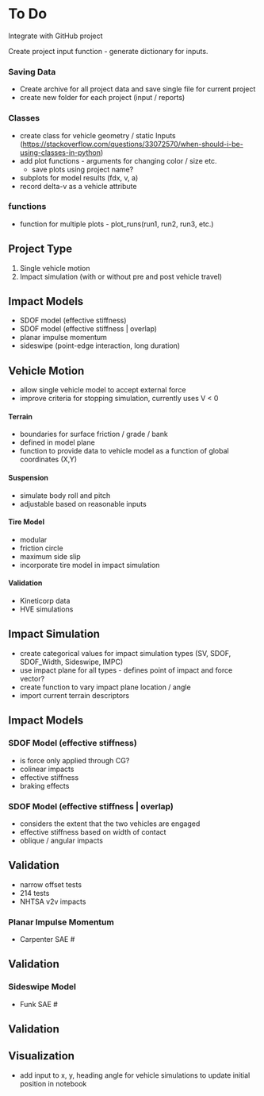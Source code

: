 To Do
=============================

Integrate with GitHub project

Create project input function - generate dictionary for inputs.

### Saving Data
+ Create archive for all project data and save single file for current project
+ create new folder for each project (input / reports)


### Classes
+ create class for vehicle geometry / static Inputs
(https://stackoverflow.com/questions/33072570/when-should-i-be-using-classes-in-python)
+ add plot functions - arguments for changing color / size etc.
  - save plots using project name?
+ subplots for model results (fdx, v, a)
+ record delta-v as a vehicle attribute

### functions
+ function for multiple plots - plot_runs(run1, run2, run3, etc.)


## Project Type
1. Single vehicle motion
2. Impact simulation (with or without pre and post vehicle travel)

## Impact Models
+ SDOF model (effective stiffness)
+ SDOF model (effective stiffness | overlap)
+ planar impulse momentum
+ sideswipe (point-edge interaction, long duration)

##  Vehicle Motion
- allow single vehicle model to accept external force
- improve criteria for stopping simulation, currently uses V < 0

#### Terrain
- boundaries for surface friction / grade / bank
- defined in model plane
- function to provide data to vehicle model as a function of global coordinates (X,Y)

#### Suspension
- simulate body roll and pitch
- adjustable based on reasonable inputs

#### Tire Model
- modular
- friction circle
- maximum side slip
- incorporate tire model in impact simulation

#### Validation
- Kineticorp data
- HVE simulations

## Impact Simulation
- create categorical values for impact simulation types (SV, SDOF, SDOF_Width, Sideswipe, IMPC)
- use impact plane for all types - defines point of impact and force vector?
- create function to vary impact plane location / angle
- import current terrain descriptors

## Impact Models
### SDOF Model (effective stiffness)
- is force only applied through CG?
- colinear impacts
- effective stiffness
- braking effects

### SDOF Model (effective stiffness | overlap)
- considers the extent that the two vehicles are engaged
- effective stiffness based on width of contact
- oblique / angular impacts

## Validation
- narrow offset tests
- 214 tests
- NHTSA v2v impacts

### Planar Impulse Momentum
- Carpenter SAE #

## Validation


### Sideswipe Model
- Funk SAE #


## Validation


## Visualization
- add input to x, y, heading angle for vehicle simulations to update initial position in notebook
